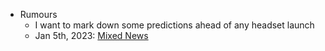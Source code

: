 - Rumours
	- I want to mark down some predictions ahead of any headset launch
	- Jan 5th, 2023: [Mixed News](((63b7a123-4f2d-426a-a20f-2bddf82341a9)))